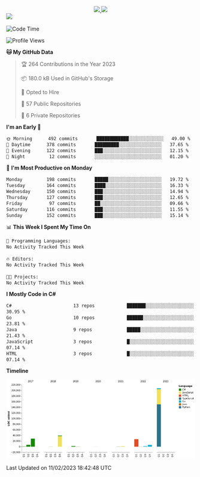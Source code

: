 <div align="center">
  <a href="https://github.com/arielsrv">
    <img height="180em" src="https://github-readme-stats.vercel.app/api?username=arielsrv&show_icons=true&theme=radical&include_all_commits=true&count_private=true"/>
    <img height="180em" src="https://github-readme-stats.vercel.app/api/top-langs/?username=arielsrv&layout=compact&langs_count=10&theme=radical"/>
 </a>
</div>

<div>
  <a href="https://www.linkedin.com/in/arielpineiro/" target="_blank">
    <img src="https://img.shields.io/badge/-LinkedIn-%230077B5?style=for-the-badge&logo=linkedin&logoColor=white" target="_blank">
  </a>
</div>

<!--START_SECTION:waka-->
![Code Time](http://img.shields.io/badge/Code%20Time-0%20secs-blue)

![Profile Views](http://img.shields.io/badge/Profile%20Views-0-blue)

**🐱 My GitHub Data** 

> 🏆 264 Contributions in the Year 2023
 > 
> 📦 180.0 kB Used in GitHub's Storage 
 > 
> 💼 Opted to Hire
 > 
> 📜 57 Public Repositories 
 > 
> 🔑 6 Private Repositories  
 > 
**I'm an Early 🐤** 

```text
🌞 Morning      492 commits       ████████████░░░░░░░░░░░░░   49.00 % 
🌆 Daytime      378 commits       █████████░░░░░░░░░░░░░░░░   37.65 % 
🌃 Evening      122 commits       ███░░░░░░░░░░░░░░░░░░░░░░   12.15 % 
🌙 Night         12 commits       ░░░░░░░░░░░░░░░░░░░░░░░░░   01.20 % 

```
📅 **I'm Most Productive on Monday** 

```text
Monday         198 commits       █████░░░░░░░░░░░░░░░░░░░░   19.72 % 
Tuesday        164 commits       ████░░░░░░░░░░░░░░░░░░░░░   16.33 % 
Wednesday      150 commits       ███░░░░░░░░░░░░░░░░░░░░░░   14.94 % 
Thursday       127 commits       ███░░░░░░░░░░░░░░░░░░░░░░   12.65 % 
Friday          97 commits       ██░░░░░░░░░░░░░░░░░░░░░░░   09.66 % 
Saturday       116 commits       ███░░░░░░░░░░░░░░░░░░░░░░   11.55 % 
Sunday         152 commits       ███░░░░░░░░░░░░░░░░░░░░░░   15.14 % 

```


📊 **This Week I Spent My Time On** 

```text
💬 Programming Languages: 
No Activity Tracked This Week

🔥 Editors: 
No Activity Tracked This Week

🐱‍💻 Projects: 
No Activity Tracked This Week

```

**I Mostly Code in C#** 

```text
C#                       13 repos            ███████░░░░░░░░░░░░░░░░░░   30.95 % 
Go                       10 repos            ██████░░░░░░░░░░░░░░░░░░░   23.81 % 
Java                     9 repos             █████░░░░░░░░░░░░░░░░░░░░   21.43 % 
JavaScript               3 repos             █░░░░░░░░░░░░░░░░░░░░░░░░   07.14 % 
HTML                     3 repos             █░░░░░░░░░░░░░░░░░░░░░░░░   07.14 % 

```


**Timeline**

![Chart not found](https://raw.githubusercontent.com/arielsrv/arielsrv/main/charts/bar_graph.png) 


 Last Updated on 11/02/2023 18:42:48 UTC
<!--END_SECTION:waka-->

